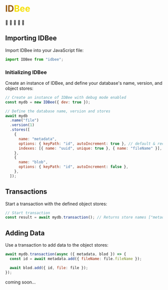 # <span style="color: #985b10 ">ID</span><span style="color: #f6e000">Bee</span>

:honeybee: :honeybee: :honeybee: :honeybee: :honeybee:

<!-- ## Installation

To install IDBee, run the following command in your project directory:

```bash
npm install IDBee
``` -->

## Importing IDBee

Import IDBee into your JavaScript file:

```javascript
import IDBee from "idbee";
```

### Initializing IDBee

Create an instance of IDBee, and define your database's name, version, and object stores:

```javascript
// Create an instance of IDBee with debug mode enabled
const mydb = new IDBee({ dev: true });

// Define the database name, version and stores
await mydb
  .name("file")
  .version(1)
  .stores([
    {
      name: "metadata",
      options: { keyPath: "id", autoIncrement: true }, // default & recommended setting
      indexes: [{ name: "uuid", unique: true }, { name: "fileName" }],
    },
    {
      name: "blob",
      options: { keyPath: "id", autoIncrement: false },
    },
  ]);
```

## Transactions

Start a transaction with the defined object stores:

```javascript
// Start transaction
const result = await mydb.transaction(); // Returns store names ["metadata", "blod"]
```

## Adding Data

Use a transaction to add data to the object stores:

```javascript
await mydb.transaction(async ({ metadata, blod }) => {
  const id = await metadata.add({ fileName: file.fileName });

  await blod.add({ id, file: file });
});
```

coming soon...

<!-- ## Retrieving Data

Retrieve data from the object stores:

```javascript
const result = await mydb.transaction(["metadata"], async ({ metadata }) => {
  const getAll = await metadata.get();
  const getAllByIndexName = await metadata.get({ index: "fileName" });
  const getByKeyPath = await metadata.get(3);
  const getByIndexValue = await metadata.get({
    fileName: "Eloquent JavaScript",
  });

  return getAll;
});
``` -->
